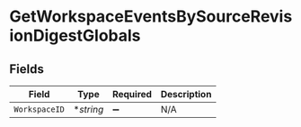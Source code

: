 # GetWorkspaceEventsBySourceRevisionDigestGlobals


## Fields

| Field              | Type               | Required           | Description        |
| ------------------ | ------------------ | ------------------ | ------------------ |
| `WorkspaceID`      | **string*          | :heavy_minus_sign: | N/A                |